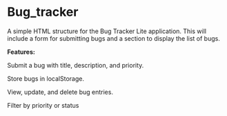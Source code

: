 # Bug_tracker
A simple HTML structure for the Bug Tracker Lite application. 
This will include a form for submitting bugs and a section to display the list of bugs.  

**Features:**

Submit a bug with title, description, and priority.

Store bugs in localStorage.

View, update, and delete bug entries.

Filter by priority or status
